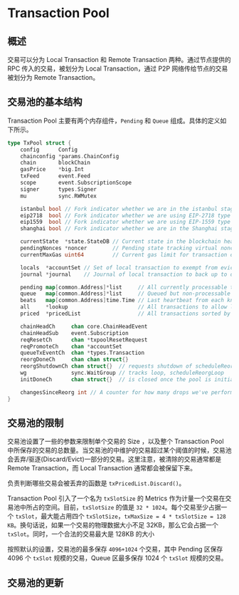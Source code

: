 # Transaction Pool

## 概述 

交易可以分为 Local Transaction 和 Remote Transaction 两种。通过节点提供的 RPC 传入的交易，被划分为 Local Transaction，通过 P2P 网络传给节点的交易被划分为 Remote Transaction。

## 交易池的基本结构

Transaction Pool 主要有两个内存组件，`Pending` 和 `Queue` 组成。具体的定义如下所示。

```go
type TxPool struct {
	config      Config
	chainconfig *params.ChainConfig
	chain       blockChain
	gasPrice    *big.Int
	txFeed      event.Feed
	scope       event.SubscriptionScope
	signer      types.Signer
	mu          sync.RWMutex

	istanbul bool // Fork indicator whether we are in the istanbul stage.
	eip2718  bool // Fork indicator whether we are using EIP-2718 type transactions.
	eip1559  bool // Fork indicator whether we are using EIP-1559 type transactions.
	shanghai bool // Fork indicator whether we are in the Shanghai stage.

	currentState  *state.StateDB // Current state in the blockchain head
	pendingNonces *noncer        // Pending state tracking virtual nonces
	currentMaxGas uint64         // Current gas limit for transaction caps

	locals  *accountSet // Set of local transaction to exempt from eviction rules
	journal *journal    // Journal of local transaction to back up to disk

	pending map[common.Address]*list     // All currently processable transactions
	queue   map[common.Address]*list     // Queued but non-processable transactions
	beats   map[common.Address]time.Time // Last heartbeat from each known account
	all     *lookup                      // All transactions to allow lookups
	priced  *pricedList                  // All transactions sorted by price

	chainHeadCh     chan core.ChainHeadEvent
	chainHeadSub    event.Subscription
	reqResetCh      chan *txpoolResetRequest
	reqPromoteCh    chan *accountSet
	queueTxEventCh  chan *types.Transaction
	reorgDoneCh     chan chan struct{}
	reorgShutdownCh chan struct{}  // requests shutdown of scheduleReorgLoop
	wg              sync.WaitGroup // tracks loop, scheduleReorgLoop
	initDoneCh      chan struct{}  // is closed once the pool is initialized (for tests)

	changesSinceReorg int // A counter for how many drops we've performed in-between reorg.
}

```

## 交易池的限制

交易池设置了一些的参数来限制单个交易的 Size ，以及整个 Transaction Pool 中所保存的交易的总数量。当交易池的中维护的交易超过某个阈值的时候，交易池会丢弃/驱逐(Discard/Evict)一部分的交易。这里注意，被清除的交易通常都是 Remote Transaction，而 Local Transaction 通常都会被保留下来。

负责判断哪些交易会被丢弃的函数是 `txPricedList.Discard()`。

Transaction Pool 引入了一个名为 `txSlotSize` 的 Metrics 作为计量一个交易在交易池中所占的空间。目前，`txSlotSize` 的值是 `32 * 1024`。每个交易至少占据一个 `txSlot`，最大能占用四个 `txSlotSize`，`txMaxSize = 4 * txSlotSize = 128 KB`。换句话说，如果一个交易的物理数据大小不足 32KB，那么它会占据一个 `txSlot`。同时，一个合法的交易最大是 128KB 的大小

按照默认的设置，交易池的最多保存 `4096+1024` 个交易，其中 Pending 区保存 4096 个 `txSlot` 规模的交易，Queue 区最多保存 1024 个 `txSlot` 规模的交易。

## 交易池的更新




